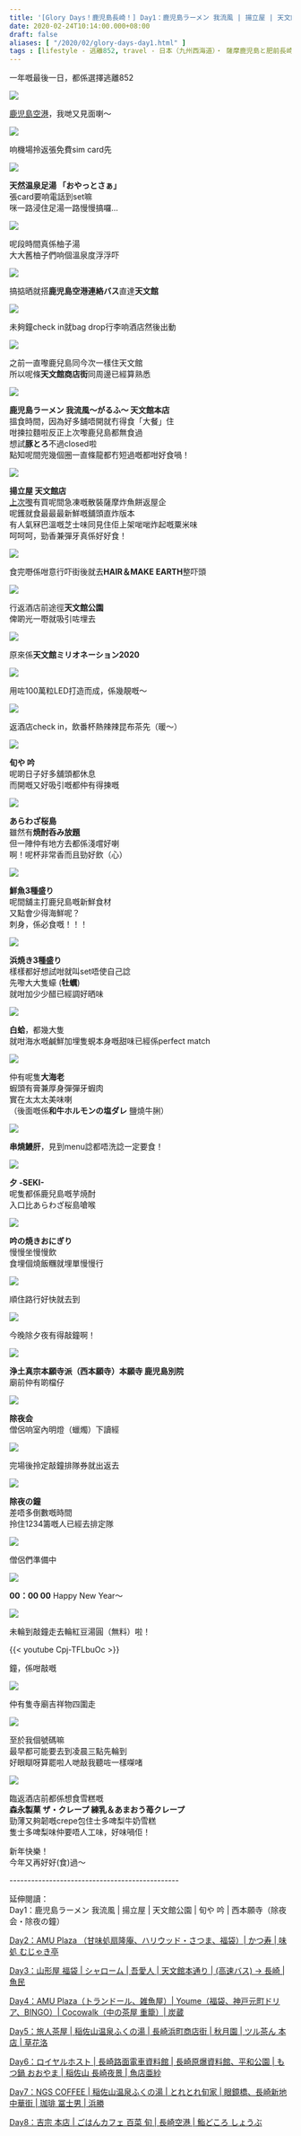 ```yaml
---
title: '[Glory Days！鹿児島長崎！] Day1：鹿児島ラーメン 我流風 | 揚立屋 | 天文館公園 | 旬や 吟 | 西本願寺（除夜会・除夜の鐘）'
date: 2020-02-24T10:14:00.000+08:00
draft: false
aliases: [ "/2020/02/glory-days-day1.html" ]
tags : [lifestyle - 逃離852, travel - 日本（九州西海道）・ 薩摩鹿児島と肥前長崎]
---
```


一年嘅最後一日，都係選擇逃離852  

![](https://m9hynw.ch.files.1drv.com/y4mWZITYDFzH34gSYsCIzcWIDKwJlcb3PDxGgHw5FEkpe86WzqmG7Q4lcfx1Fd8r4F-MHfT7v1lr9FAoYqVWYC8akQjxF_0ZjFVS3i_8UUF50EJS4Dl2-Egr9ZQsKbtfAoIZ4DyGY43VJB6xDe5DolYBScLxcqMEQ7aZ2CidkiEyDY4DRpFacmRp-3N_G3SGx7HKAGx-tyyvcYixt7TDmoVnA?width=660&height=371&cropmode=none)

[鹿児島空港](https://www.hidie.net/2017/06/happy-days-day-10_27.html)，我哋又見面喇～  

![](https://m9hwnw.ch.files.1drv.com/y4mqIGapq6k0eQBDxG6eX9qVhW3y8kqryk44HQAwKNrPxgwR9z4O5nEVv0zqeNGUb4VEt7hpmM3N5PgFyV3dfcJTBQz_XUbpHmyuTbSj4HU-3hNnvnZeLIhSGJC2HPiU9-D1_zVx6yB-QBF5qfAQ4YVUp_skpUE3UDBaXqAixTU8mJ1vTTGdbnsMgDLORK51BYqRNZUJhH_0yq0JAw4WpqIkg?width=371&height=660&cropmode=none)

响機場拎返張免費sim card先  

![](https://m9h2nw.ch.files.1drv.com/y4m5h78w6bmLG3RE_yWzYzGffNu-segUl97MfuYPTGnMJS4dQmfGCuBulUpXTcy_0Lzad48NwBz-KuyKu_hCRSVevqe2YqqIti03CLxTmeG3qkjC-WsCqLmHXRC4sGaoznnhE9t43fLVxVQhNagXk6eYK58QNXL3a57ERnlE_XI0fRSo76OLtFbIM7OvXJI-6iOQ1YpqigGZowe7GLotRCQ9g?width=660&height=371&cropmode=none)

**天然温泉足湯 「おやっとさぁ」**  
張card要响電話到set嘛  
咪一路浸住足湯一路慢慢搞囉...  

![](https://m9hxnw.ch.files.1drv.com/y4mEmkroriTXWiwyDgAo9T9nuB4SOO2Pt59SOr5jyMPIuArMZz17BCl8TibxTg-F5HyraiHmVSUuwbI1m6YKnKc3MnlBTmpcsw8I_Lx7Iv9XmqFx2ZjRqNrM1_kqElI4OLFjqC3jkeYk4LiRvswS_sy9qT8MCt5WyxpSh41evbaYXF6i8996oMTEVVNM2cHg2WePR5Qp3L7Bwq7RbtZMrx1ng?width=660&height=371&cropmode=none)

呢段時間真係柚子湯  
大大舊柚子們响個溫泉度浮浮吓  

![](https://l9h7nw.ch.files.1drv.com/y4mGH8c8jyE_FUqtc-CbDq5YKLj_xoawZyPdOhEhF997mu_nLOf8h7td_mcVBqHXcpYV8eRh45ANwdFRUzfAybfGOF50kfltra_iGLCjWRYpDYWnn9X3FQqDxaEEBse8eopM5f7nYXyuFNqDQ_dQBxPfFQDSaBsTF4QTYPNUe4bZWyg4x4RXzkTd9X8jhAqLXhE7naNf3YX4AnymFsIWnQmKw?width=660&height=371&cropmode=none)

搞掂晒就搭**鹿児島空港連絡バス**直達**天文館**  

![](https://l9h0nw.ch.files.1drv.com/y4mePt8JjGe_16_XRRVdsE2WVeUjHzUTUPqlF-rw5ItCg_SF2mmQpG2ODjmTfJIZBWcu_GA-B1Q_wEhr59g915gelp3AdpdqLmb9m2eGxX3a9MNX0ENroB9d1_l3uAc3QP5VxK7T1VW2rgtwPN9ycxa1QIlYP8zYNMwRrX5ZbYTwstLuatHQPfpsQ0b_lvVPFf3Zjq64RiDpfYb2ElvIY0NNg?width=371&height=660&cropmode=none)

未夠鐘check in就bag drop行李响酒店然後出動  

![](https://l9h3nw.ch.files.1drv.com/y4mW8SZu9e-3p4QCnoyMBq1pckeww_SAnbKK3gkwWbD3hKP0IFpofGdZ0VyM7wxZymuU0ZPurK9Sf6O9eylO2_fZ4kEz8SGGFX1oisEEXto1Q7zGY_tbtuIvPXRSPyK55DW00wc8ceGw9P4pzuiZHqjT6RxGuJ1mwuzcs3SRJAIdHpYpq0vc15BzkRMacNkWGUmOQjrjVgIszIIV4n71JrkZg?width=660&height=371&cropmode=none)

之前一直嚟鹿兒島同今次一樣住天文館  
所以呢條**天文館商店街**同周邊已經算熟悉  

![](https://lth0nw.ch.files.1drv.com/y4mSx5gUo9faCmwyowG_jcCqpO-jjFGiNUqh8N1HTlOHlrlurq5ug1h4tajCECuibwPqLgoORFo842erwVgV0-1QXVB1_AOfH5qEEkpSmpdzWYV8ZpXSG7wrq3T03wT6CUK0-9Qi1Tn6ABuI89kYtwhDtCWffx8sGh5NPwCc50WF8auM2K1pco-Juhfbj5c55a3SKNZ5atndKw7c2Sx8PzkOQ?width=660&height=371&cropmode=none)

**鹿児島ラーメン 我流風～がるふ～ 天文館本店**  
搵食時間，因為好多舖唔開就冇得食「大餐」住  
咁揀拉麵啦反正上次嚟鹿兒島都無食過  
想試**豚とろ**不過closed啦  
點知呢間兜幾個圈一直條龍都冇短過嘅都咁好食喎！  

![](https://lth2nw.ch.files.1drv.com/y4m8j3R62Xti4IE9IPhtypQE__pBehUf-KTEpIxxQK_kMpoW2SjfcMNbfMErJY31hhrkcewCPlslcYKE9W1ypV8vYej2WxA_Xd-PpGmdTI98ptt6JECX0STWDpN-LtLXYdmlg77sAdkLxrGKjUiOygLfQFOsFF21n4YnyQ1ZqmquRTw2Ns5AcXuGBHSKy0tiOC_z67hpEzHsSzabSuxzLtv2Q?width=660&height=371&cropmode=none)

**揚立屋 天文館店**  
[上次嚟](https://www.hidie.net/2017/06/happy-days-day-10_26.html)有買呢間急凍嘅散裝薩摩炸魚餅返屋企  
呢鑊就食最最最新鮮嘅舖頭直炸版本  
有人氣冧巴溫嘅芝士味同見住佢上架啱啱炸起嘅粟米味  
呵呵呵，勁香兼彈牙真係好好食！  

![](https://lthynw.ch.files.1drv.com/y4my2V_fNGpr9ZoqG1X_vqDgfvW-u6hn1KKpLsfa3SCt7dCEKKctvXHpZdYdLdY0CL8BIkn3Tcwp6nlPocBfDECLLIkUJIdXgup5Ac6ZBnLJZwLAFTaY8JEsCpgdlGvES-Ir4Aw6la00NJpfi2wRVZf3WEiJmU6PxbjgdM2omxDebT8XL70Hs5pn6ic_nqX4_TUERN72SBcK1zbqO46tnPw7Q?width=660&height=371&cropmode=none)

食完嘢係咁意行吓街後就去**HAIR＆MAKE EARTH**整吓頭  

![](https://m9h7nw.ch.files.1drv.com/y4mbs-mRqFY_PmObXahFG2AMUWzGnu3QgbrUQFQOQfZa_r12xgzbceneVnr-F3nEiIfFNULTJ_cewSFdbL_dhnWE0W9b-CMIYTb8VvJcr77LTFqYoL3uQSe22Dx_WGM9jlMs2xmWFA_cGz8Al3qpxjncbwJvChhstGOzG4t4eCVKaqZrxlaqYXO5AjCAZDocozNHyd16hEadi4s4mCPcgTA1g?width=660&height=371&cropmode=none)

行返酒店前途徑**天文館公園**  
俾啲光一嘢就吸引咗埋去  
  

![](https://ndhwnw.ch.files.1drv.com/y4mZ6bUpTQJpoYTD5jw-e6oLnVrqSnPoEb7XXp6IbCLybCqvg7NQf7-hAS208bSM5INoTSeurqVEs2pZzZBfDrBg6-4ZYpJ6Aqnf2JAsFuRV5oOv9uEWGGm51dN3rJr1sR-rMgRgTlsZ7jCBiQ7V_WsHsMKyk9fmL21U8PV6M2zmUz5NnQBh1xn_gG3isnO0chwXO02XuoB2ehwyexVgBrAYg?width=660&height=371&cropmode=none)

原來係**天文館ミリオネーション2020**  

![](https://nnh2nw.ch.files.1drv.com/y4mVrUc8_n-_vLU23F4BvBe1bTDbx1B3DI7FEXDNvkygJ1ZiJiPqsR_YB3ag_3dIBq-Tvcrfi4gNsckw0nUbg8g7_plM393BFkyF0X2Il0KN9QsmK2PctZanPdwxu69HPN7f-8ujC1rEIVIofsEdeD1PkGIfk_DIbuAdQgDWVv8Bt-CiAargQm0_QeJJw40AUCmX4BPH8LLc5Bg86LeR2ywtg?width=660&height=371&cropmode=none)

用咗100萬粒LED打造而成，係幾靚嘅～  

![](https://m9h0nw.ch.files.1drv.com/y4m61W3KS1kC5h908OZPmBVJe9opWlTjijPBntjIoYIALt0f7odFkfH0MTEY5UiXSjS83owinQvOB30ztGTFDe3BWY8qqr-rWqnkhnTSDLrORl-_k_DOxq4vWZerMOF1JJTWAurDnX00uj5Ss7yZ1dd6ad-0d7QUi8Zk2HtZ6U8HPQ-SulBIm71RlhRuGwrES-Fw8xEUEIsSgnj6zNYfnbR9Q?width=371&height=660&cropmode=none)

返酒店check in，飲番杯熱辣辣昆布茶先（暖～）  

![](https://mtgqfa.ch.files.1drv.com/y4moj0Yz3aqesPSDqJ4WbmpMRQAQ1jtoF3Ep_N5HFjnplq9Hg8GjmGKJiv-S3s6eZgNupx6wR-B_8cXz24RlBu8VdrRb0AVs3Ry_ucRdgSxmN3W6bCSPJn9TEI6sj8o_bRM53pQ0lFR3QXyqDzKByWsqQTbB8k0l6zgOyqVRCDghh-fyy-p2FuQc0Po5kTBtI5o2qtx3KJPDVPkYiiPGAq86w?width=660&height=371&cropmode=none)

**旬や 吟**  
呢啲日子好多舖頭都休息  
而開嘅又好吸引嘅都仲有得揀嘅  

![](https://m9gnfa.ch.files.1drv.com/y4mgD1Bv-hcV3j-6Z0aCvZu6ckaBRR3FF2-GAZpssez-RQUzN-lGiInTeI0Y4kbygNcV6oce11s0JxeNwflsj3k8ULXAdV2FaAK_GaoyU0TsDVh4X3uiROa_r6YWrivugdRHbwuv5YkIYp0cRB2mllo6Q3CcDBmw2l1GZed78PCV4oNvx6T_vtXUFeAB4gqSmCAxdCNqk9CYCLx5KFZzz43oA?width=660&height=371&cropmode=none)

**あらわざ桜島**  
雖然有**焼酎呑み放題**  
但一陣仲有地方去都係淺嚐好喇  
啊！呢杯非常香而且勁好飲（心）  

![](https://mtgsfa.ch.files.1drv.com/y4m3W7GOdE8Y_LWhE8zl067iY77Z5ZcE9b8HTr2l8QwczTSYKBbYhFTz9Ys89kHI5LGz4C4kqy-v0gR1VVpc6sIYVSTKZDmHcOE7H2kvfUZlKKE5a5P4BwAoAUC6zx9mxAq7mUackU_iGPkWDnzFZ44hOIffvuB8K6tHYz4RHUjzyA84LPMFdTp_sZG4xi6BjkuTgibQEPkTFD520bvPjlXDw?width=660&height=371&cropmode=none)

**鮮魚3種盛り**  
呢間舖主打鹿兒島嘅新鮮食材  
又點會少得海鮮呢？  
刺身，係必食嘅！！！  

![](https://mtgrfa.ch.files.1drv.com/y4mYCrV_-HCFLoq9EYGKQCZ8qqVQNLiQ9yo3U2qO1qPju_w0y-L7mTjzeb1YN5p9hUj5LtLWkKOG2tGvO4wUh2Lb1RVxQw_SACHlKUKV2PqAx4Eu_0SH8yIVwJfUQB_teiaokujhyH7EdhzCTWGuvGhRmVHUWKQpuxNZaNtet1NqikTnhftiGGHHjYQmnNuNK7NmH4V8PNDUDmJhX1ZFkSzHg?width=660&height=371&cropmode=none)

**浜焼き3種盛り**  
樣樣都好想試咁就叫set唔使自己諗  
先嚟大大隻蠔 (**牡蠣**)  
就咁加少少醋已經調好晒味  

![](https://mtgofa.ch.files.1drv.com/y4miZZBgymMXTolpTrvhviyMxvRQNtoFWF50jSM2mGGdA_XCisjosoonx_VBG_KgrfnCesrXv-4o0WdDWWvC2fCjNY2XtWNBij-zhPJ0kkBLPkD-RDcAxoulke_eWDWdeRDzc1_hAAZLcnKMjCTmKk2xcV1OeQms6NTBQqkYkSmmKg_rW5_azWUK0y_FyDDpPZ6T4z1DHAe-fWOYdK1aRC1AA?width=660&height=371&cropmode=none)

**白蛤**，都幾大隻  
就咁海水嘅鹹鮮加埋隻蜆本身嘅甜味已經係perfect match  

![](https://odgwfa.ch.files.1drv.com/y4mCKY1lYE9g2AzuX9QPaLiqs6J3EnvjJG00r2IAy50XZ_J9aPY66tE2xYJOgHO8QXLuHCz23vo6g8xs7K3InjvINuYybUuLRl9dObIXcjWnnX5NlTBuoKSnh4dxJ5k2HFx_7J1e4IHxyaMbnX7TCuGyqfWgTaPP3ENyka6voSFFvlCZyuP3cYYjDkyXVnoequNFj-WHf_kFP3tDDFcphGHug?width=660&height=371&cropmode=none)

仲有呢隻**大海老**  
蝦頭有膏兼厚身彈彈牙蝦肉  
實在太太太美味喇  
（後面嘅係**和牛ホルモンの塩ダレ** 鹽燒牛脷）  

![](https://odgvfa.ch.files.1drv.com/y4mQDsmZjd8PPl7kfTxEQRtQ8JmhMF56ZvQ-_3mnQ7DlXUf_6xtWh377C9pH3dpnToO5SON_eDNeCDB-4Z5bmSY7ii5jltxEesfnAuxWk72ztD1cDOnxGcZ_b1_C--BeOxyuBv7nHRP7f8DCEgbquQnt7jCEsGf1wwcbClOdmajKFPc8syZeqaR0PRYjTWOrq_eDdapzqugK8nEMPCj_RqyYw?width=660&height=371&cropmode=none)

**串燒鰻肝**，見到menu諗都唔洗諗一定要食！  

![](https://odgqfa.ch.files.1drv.com/y4mhdQlwl4QfDRpIpkbk26xP0b1jpahwbIm1bV4xun-pMfTugFZIxLRC2oQBjJyBaQ194CrSl6ELSBPmBKOohjwYfSaXYkBVNBMjsoYRmWDTvzA7kqemeAk2E2Ucpc1i2jkNTq-7Z7jhNLZKvqEvtLnc4atY82y6pGqLyN6M6EZadFrHNXpWhR-NAkJYLINdpu_aK3KFtitnX61TRQXNvxWiA?width=660&height=371&cropmode=none)

**夕 -SEKI-**  
呢隻都係鹿兒島嘅芋焼酎  
入口比あらわざ桜島嗆喉  

![](https://odgpfa.ch.files.1drv.com/y4mOqA5vdZxKtUjevVyW8mnAVWLgX_WGtqbroazN9f9M7raJWl2A6ckYDtwvNAwyS5LBWjp7qBcEgAHuAzMQUAAer-NOtV3zeYuJPHWDBCT8EK1-K951n4OqEVrYLFBPFiDTK76cEpWs9fbU4Efg-H4Yx7bEnKqfkkb7oCmz6M2oq8W-J_B00NqKAyZ3SbGiNfbsyUnOgMOfKIpF11MGRh7Vw?width=660&height=371&cropmode=none)

**吟の焼きおにぎり**  
慢慢坐慢慢飲  
食埋個燒飯糰就埋單慢慢行  

![](https://odgmfa.ch.files.1drv.com/y4mj6SFmUUeiJzLTwGOtlb2e3MgBcWHEnbQxqlZQfqzu9LV2AuQcfKAGvRa0z80KcNYTxc-oNIkV9rkoHI3OmY4PsLS5QeNn0hJIy4MD0zr3BjaZDEkzrYSjCykY5LhE1iBMP5RwLDqCsxSq4z7JnLGCmbHYsb8MshTQbPZTVwifUmIB72oKehLB2Yn9_3LX-XVurBDlHP46LHwTl5HQvT67A?width=660&height=371&cropmode=none)

順住路行好快就去到  

![](https://odglfa.ch.files.1drv.com/y4m3elDHdoMQY0b2hRghJGKgWni3WdVN56xlAbVxXXeiph5RZLA7IjEo0J3ae3WE-26eyJD-tAwzjxXc5aPYB0IhYLpdkOU709l1319XS-PBXj3f23Us5-rq3CB5o3I1JzMTG6HPD3l_IGWz7DmAua7SWRMfn4uw_Xe2rZSExk1Qvik4pdFPZYjnQI6ucygAV0BLsOXN33KSu1oBjuJDPuSnQ?width=371&height=660&cropmode=none)

今晚除夕夜有得敲鐘啊！  

![](https://odgnfa.ch.files.1drv.com/y4mDwx-GPdZ_NhYXV7KDoEpO6PdlnbUbUhnvM1jPF7Lc8p2SoXnFrlXJ8K8_UP7OEPz0FvBIz47mkghv_uFrnI0MFvIUqAJ32TDSUPAv-451dyHLr_M0vmbNauvZPbp2vkshjCWTqABkg3XgtAnTBuZYGxl9YSt3rweUxe42rd1nQAVbCdde0yTQkTq-0gAI1JDwm-yChQrjLPWrHl78Kyghg?width=660&height=371&cropmode=none)

**浄土真宗本願寺派（西本願寺）本願寺 鹿児島別院**  
廟前仲有啲檔仔  

![](https://ongpfa.ch.files.1drv.com/y4mVHXTy9L9fifRMOtUaa06l3OCzUeiCWI0sXuOgywuMl2z8ufMinz7TcLPGfUZrKkjgxts4MJ32j0gSd6DTWUlUKMVkC0-zNFXsqjz_8gxClL7C1_1kUUgbgI0akaTi7W6GzosrXrOSo8er77TKa5MZ6x0iia1vODKavXg-KYzIK1gLwSnG802da6pNv0OmXvLx5Q7aXd_-zL_rp6eCnhGwQ?width=660&height=371&cropmode=none)

**除夜会**  
僧侶响室內明燈（蠟燭）下讀經  

![](https://ntgvfa.ch.files.1drv.com/y4myjliNEJzVZ2ASyvxuZ07Zv7l2VJjrXsvNnfFe5Lw3SZxRff-Wo8bk7NDs7mue8k2X37OCFPnkldbbMsRVxbo0Umb18Da5EfgNDS7LV1sNAtZ9Ombk3kg_VpNPuDg04fOhKOppA0cMfF4nclgALh4G3nGnNfhvUqAK1A5arUX8lmziNYsuOIy4SrHmQ2kAL7AVqennbYLiZQ26f9UXpF0qQ?width=660&height=371&cropmode=none)

完場後拎定敲鐘排隊券就出返去  

![](https://n9gwfa.ch.files.1drv.com/y4m0C2ABbT6hXPUeBLew7DqWJ4jq7RQWTxgNr0ftsJ3WvIAXVskj1wkNCCd8_WOFXWzZG1rIfhfP4kSgnDMxcL12VldgG89HoH-Y5L5Iv8mg8CAdXbVWZqmZ72AOGO_m16WGaVZY0dzVP9D0OrSfNzWD_MHfVkmJkT-3w2b5xOrcqSfbe9irFLiBGD76J3LhjIihPsB_fBmVEN_-rclGdRfzQ?width=660&height=371&cropmode=none)

**除夜の鐘**  
差唔多倒數嘅時間  
拎住1234籌嘅人已經去排定隊  

![](https://n9gvfa.ch.files.1drv.com/y4mKWHYlKcDufDsLm6lSPf9PbxfXdH0jSuRmn19A9TaBx4kQ42bRiuldEy7YKY0rf1U_zfTO3vTtgPojzpzJuxU3V-J0sFArSiSzb2ZM3JCDb-9bsnfKXb71KJyJJreah6vO696ndz_h3457YWJf7dM7CsIIoaCAxvd0A8X7HQ0o_D3zDTajKBx0HyJybEUnZy8Bg13bQvbptrUxWtkhWo6Hg?width=660&height=371&cropmode=none)

僧侶們準備中  

![](https://mubokw.ch.files.1drv.com/y4mks4tUmiL5uRxVbdrlFH1B8sC-hXSM8-YghCaz9qZJK3U0KDf0YzV-o0KArZBO4ozV-MT-b3gLLL_Wmw6aknNLHFYH9oLEby945mQLCVwSWtjNffYhnu5r4pbu0NnLGlrpRZNAqslmx93zcus6qVS2f7DvoQFtnOT1B3E9ZhQzQUkF0dQy7ZUB75nC2sdMrVG0J3sXzhF2yMcMmEnlm4dAA?width=660&height=371&cropmode=none)

**00：00 00** Happy New Year～  

![](https://n9gmfa.ch.files.1drv.com/y4mf2E1MGp_NWpOzcXUFHfsi0iBDO-YzYsNENmjvFiY_o_BQ9Bper6w9xqdikmSneY0jM1CZA9etuDCs03TzKDf3ix_NITOtkZZP-8ZuXFcVi6I31kJ9Lxem_EjHFVrDtwu8CPa59LgzObcZieKfxuHxaEFNI0lU-qnAzcp0rfQH3FqBozQsHr20EPoSifED-ES1mzpyxP1J7bMcRjeeQXBPg?width=660&height=371&cropmode=none)

未輪到敲鐘走去輪紅豆湯圓（無料）啦！  

{{< youtube Cpj-TFLbuOc >}}

鐘，係咁敲嘅  

![](https://ntgsfa.ch.files.1drv.com/y4mNwrpa_f0fOpVhUkfM0q0lQvwFN62mQEj7YdIhUvn3MyO9PUR-B4wNQBPSSyewEaRUEQHqK7PboSdxGrH7tpTTKBULFTbC0nHhs7q3BFz4pMBIwTBaHD8Q8rgQPM5NREGmbiGph7_oDl1JanuVAdEfBzCPdSr3okOIcGgDmQp3XWTbuz-BWR2cs2HPZ_dE2OyqgpqZAwt1bfUBh4Z1eoFzQ?width=660&height=371&cropmode=none)

仲有隻寺廟吉祥物四圍走  

![](https://ntglfa.ch.files.1drv.com/y4mw6Bfq8m4gjCUuSo6S5CDt9m_SHnmK4-sTE9f1_CZO4XIGo-6D7cMk4v8NQ-JYMOFZF7RQlK7I7S6Bj-P4z4OyvuyJ32mOmKswPFBHi0FaOwMGRFrNlsowM-1yL3ERkm678nuO8GAiSuNJIC2cJgH32H2to_J-JwB9froMsWHb8zHX52hBEUdamuj_Np4mC4wySVEB_f_LoynHwT_ag8p6w?width=660&height=371&cropmode=none)

至於我個號碼嘛  
最早都可能要去到凌晨三點先輪到  
好眼瞓呀算罷啦人哋敲我聽咗一樣㗎啫  

![](https://m9gmfa.ch.files.1drv.com/y4mvd3HDnpvx942nqFmtTpprbUL04Jq-J5IX5xi7nHMTdf9cVzWbbKlFyRJqJTxf5xp32r5AAMM0zc4RIGO36HlsaV_MQnQREU-wPje0i2w1ieKymR7i6B1P1yKx7DbjWYm6YSieQR-TtrivHK4UO_G2jKt_KZ_S04-lNtMz65kw5PV18ETHK8_SHSi_NPFS8wamShlepxLLQmkY7ejmC0kug?width=660&height=371&cropmode=none)

臨返酒店前都係想食雪糕嘅  
**森永製菓 ザ・クレープ 練乳＆あまおう苺クレープ**  
勁薄又夠韌嘅crepe包住士多啤梨牛奶雪糕  
隻士多啤梨味仲要唔人工味，好味喎佢！  
  
  
新年快樂！  
今年又再好好(食)過～  
  
\-----------------------------------------------  
  
延伸閱讀：  
Day1：鹿児島ラーメン 我流風 | 揚立屋 | 天文館公園 | 旬や 吟 | 西本願寺（除夜会・除夜の鐘）

[Day2：AMU Plaza （甘味処扇隆庵、ハリウッド・さつま、福袋）| かつ寿 | 味処 むじゃき亭](https://www.hidie.net/2020/02/glory-days-day2amu-plaza.html)

[Day3：山形屋 福袋 | シャローム | 吾愛人 | 天文館本通り | (高速バス) → 長崎 | 魚民](https://www.hidie.net/2020/02/glory-days-day3.html)

[Day4：AMU Plaza（トランドール、雑魚屋）| Youme（福袋、神戸元町ドリア、BINGO）| Cocowalk（中の茶屋 重籠）| 炭蔵](https://www.hidie.net/2020/02/glory-days-day4amu-plaza-youmebingo.html)

[Day5：旅人茶屋 | 稲佐山温泉ふくの湯 | 長崎浜町商店街 | 秋月園 | ツル茶ん 本店 | 草花洛](https://www.hidie.net/2020/03/glory-days-day5.html)

[Day6：ロイヤルホスト | 長崎路面電車資料館 | 長崎原爆資料館、平和公園 | もつ鍋 おおやま | 稲佐山 長崎夜景 | 魚店亜紗](https://www.hidie.net/2020/03/glory-days-day6.html)

[Day7：NGS COFFEE | 稲佐山温泉ふくの湯 | とれとれ旬家 | 眼鏡橋、長崎新地中華街 | 珈琲 冨士男 | 浜勝](https://www.hidie.net/2020/03/glory-days-day7ngs-coffee.html)

[Day8：吉宗 本店 | ごはんカフェ 百菜 旬 | 長崎空港 | 鮨どころ しょうぶ](https://www.hidie.net/2020/03/glory-days-day8.html)